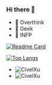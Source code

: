 ### Hi there 👋

<!--
**CivelXu/CivelXu** is a ✨ _special_ ✨ repository because its `README.md` (this file) appears on your GitHub profile.

Here are some ideas to get you started:

- 🔭 I’m currently working on ...
- 🌱 I’m currently learning ...
- 👯 I’m looking to collaborate on ...
- 🤔 I’m looking for help with ...
- 💬 Ask me about ...
- 📫 How to reach me: ...
- 😄 Pronouns: ...
- ⚡ Fun fact: ...
-->

- 🔆 Overthink
- 🤖 Geek
- 🦋 INFP 

<!--
[![Anurag's GitHub stats](https://github-readme-stats.vercel.app/api?username=CivelXu)](https://github.com/anuraghazra/github-readme-stats)
-->

[![Readme Card](https://github-readme-stats.vercel.app/api?username=CivelXu&show_icons=true&title_color=ffffff&icon_color=bb2acf&text_color=daf7dc&bg_color=151515)](https://github.com/anuraghazra/github-readme-stats)


[![Top Langs](https://github-readme-stats.vercel.app/api/top-langs/?username=CivelXu&layout=compact&exclude_repo=CivelXu.github.io&title_color=ffffff&icon_color=bb2acf&text_color=daf7dc&bg_color=151515)](https://github.com/anuraghazra/github-readme-stats)

+ ![CivelXu](https://komarev.com/ghpvc/?username=CivelXu)
+ ![CivelXu](https://visitor-badge.glitch.me/badge?page_id=CivelXu.profile)
